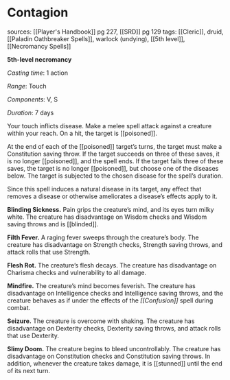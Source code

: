 # Contagion
sources: [[Player's Handbook]] pg 227, [[SRD]] pg 129
tags: [[Cleric]], druid, [[Paladin Oathbreaker Spells]], warlock (undying), [[5th level]], [[Necromancy Spells]]

**5th-level necromancy**

*Casting time*: 1 action

*Range*: Touch

*Components*: V, S

*Duration*: 7 days

Your touch inflicts disease. Make a melee spell attack against a creature within your reach. On a hit, the target is [[poisoned]].

At the end of each of the [[poisoned]] target’s turns, the target must make a Constitution saving throw. If the target succeeds on three of these saves, it is no longer [[poisoned]], and the spell ends. If the target fails three of these saves, the target is no longer [[poisoned]], but choose one of the diseases below. The target is subjected to the chosen disease for the spell’s duration.

Since this spell induces a natural disease in its target, any effect that removes a disease or otherwise ameliorates a disease’s effects apply to it.

**Blinding Sickness.** Pain grips the creature’s mind, and its eyes turn milky white. The creature has disadvantage on Wisdom checks and Wisdom saving throws and is [[blinded]].

**Filth Fever.** A raging fever sweeps through the creature’s body. The creature has disadvantage on Strength checks, Strength saving throws, and attack rolls that use Strength.

**Flesh Rot.** The creature’s flesh decays. The creature has disadvantage on Charisma checks and vulnerability to all damage.

**Mindfire.** The creature’s mind becomes feverish. The creature has disadvantage on Intelligence checks and Intelligence saving throws, and the creature behaves as if under the effects of the *[[Confusion]]* spell during combat.

**Seizure.** The creature is overcome with shaking. The creature has disadvantage on Dexterity checks, Dexterity saving throws, and attack rolls that use Dexterity.

**Slimy Doom.** The creature begins to bleed uncontrollably. The creature has disadvantage on Constitution checks and Constitution saving throws. In addition, whenever the creature takes damage, it is [[stunned]] until the end of its next turn.
